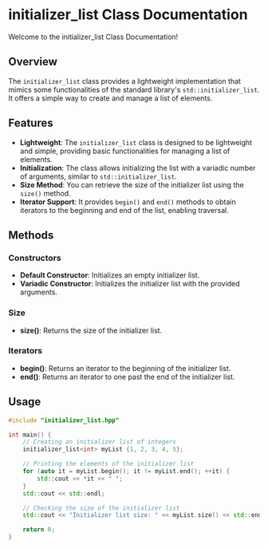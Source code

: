 # initializer_list Class Documentation

Welcome to the initializer_list Class Documentation!

## Overview

The `initializer_list` class provides a lightweight implementation that mimics some functionalities of the standard library's `std::initializer_list`. It offers a simple way to create and manage a list of elements.

## Features

- **Lightweight**: The `initializer_list` class is designed to be lightweight and simple, providing basic functionalities for managing a list of elements.
- **Initialization**: The class allows initializing the list with a variadic number of arguments, similar to `std::initializer_list`.
- **Size Method**: You can retrieve the size of the initializer list using the `size()` method.
- **Iterator Support**: It provides `begin()` and `end()` methods to obtain iterators to the beginning and end of the list, enabling traversal.

## Methods

### Constructors

- **Default Constructor**: Initializes an empty initializer list.
- **Variadic Constructor**: Initializes the initializer list with the provided arguments.

### Size

- **size()**: Returns the size of the initializer list.

### Iterators

- **begin()**: Returns an iterator to the beginning of the initializer list.
- **end()**: Returns an iterator to one past the end of the initializer list.

## Usage

```cpp
#include "initializer_list.hpp"

int main() {
    // Creating an initializer list of integers
    initializer_list<int> myList {1, 2, 3, 4, 5};

    // Printing the elements of the initializer list
    for (auto it = myList.begin(); it != myList.end(); ++it) {
        std::cout << *it << " ";
    }
    std::cout << std::endl;

    // Checking the size of the initializer list
    std::cout << "Initializer list size: " << myList.size() << std::endl;

    return 0;
}
